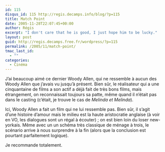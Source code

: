 ```yaml
---
id: 115
disqus_id: 115 http://regis.decamps.info/blog/?p=115
title: Match Point
date: 2005-11-28T22:07:45+00:00
author: Régis
excerpt: "I don't care that he is good, I just hope him to be lucky."
layout: post
guid: http://regis.decamps.free.fr/wordpress/?p=115
permalink: /2005/11/match-point/
tmac_last_id:
  - ""
categories:
  - Cinéma
---
```

J’ai beaucoup aimé ce dernier Woody Allen, qui ne ressemble à aucun des Woody Allen que j’avais vu jusqu’à présent. Bien sûr, le réalisateur qui a une cinquantaine de films a son actif a déjà fait de très bons films, mais étrangement, on reconnaissait toujours sa patte, même quand il n’était pas dans le casting (c’était, je trouve le cas de _Melinda et Melinda_).

Ici, Woody Allen a fait un film qui ne lui ressemble pas. Bien sûr, il s’agit d’une histoire d’amour mais le milieu est la haute aristocratie anglaise (à voir en VO, les dialogues sont un régal à écouter) ; on est bien loin du loser new-yorkais. Même avec un un schéma très classique de ménage à trois, le scénario arrive à nous surprendre à la fin (alors que la conclusion est pourtant parfaitement logique).

Je recommande totalement.
